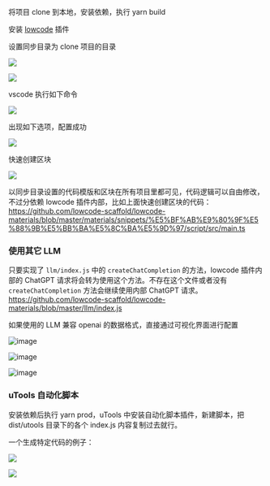 将项目 clone 到本地，安装依赖，执行 yarn build

安装 [lowcode](https://marketplace.visualstudio.com/items?itemName=wjkang.lowcode) 插件

设置同步目录为 clone 项目的目录

![](https://i.imgur.com/9mVkBga.png)

![](https://i.imgur.com/J44thU5.png)

vscode 执行如下命令

![](https://i.imgur.com/QWblbfV.png)

出现如下选项，配置成功

![](https://i.imgur.com/UU0wzyy.png)

快速创建区块

![](https://i.imgur.com/eeSp4Et.gif)


以同步目录设置的代码模版和区块在所有项目里都可见，代码逻辑可以自由修改，不过分依赖 lowcode 插件内部，比如上面快速创建区块的代码： https://github.com/lowcode-scaffold/lowcode-materials/blob/master/materials/snippets/%E5%BF%AB%E9%80%9F%E5%88%9B%E5%BB%BA%E5%8C%BA%E5%9D%97/script/src/main.ts

### 使用其它 LLM

只要实现了 `llm/index.js` 中的 `createChatCompletion` 的方法，lowcode 插件内部的 ChatGPT 请求将会转为使用这个方法。不存在这个文件或者没有  `createChatCompletion` 方法会继续使用内部 ChatGPT 请求。https://github.com/lowcode-scaffold/lowcode-materials/blob/master/llm/index.js

如果使用的 LLM 兼容 openai 的数据格式，直接通过可视化界面进行配置

![image](https://github.com/user-attachments/assets/c115b70c-68f8-4479-96f4-495d4d0a1275)

![image](https://github.com/user-attachments/assets/cfa2b61b-e462-40a5-aadd-710adec15b8a)

![image](https://github.com/user-attachments/assets/5eb13ef1-150b-450c-9b53-018cbbdf59a1)


### uTools 自动化脚本

安装依赖后执行 yarn prod，uTools 中安装自动化脚本插件，新建脚本，把 dist/utools 目录下的各个 index.js 内容复制过去就行。

一个生成特定代码的例子：

![](https://github.com/user-attachments/assets/ebd19d40-1f92-49d3-ab13-aa7272ff04f9)

![](https://github.com/user-attachments/assets/b0a4e635-08cf-4e09-8469-6d73c76c17d3)

